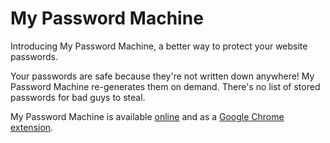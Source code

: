 # My Password Machine

Introducing My Password Machine, a better way to protect your website passwords.

Your passwords are safe because they're not written down anywhere! My Password Machine re-generates them on demand. There's no list of stored passwords for bad guys to steal.

My Password Machine is available [online](https://www.mypasswordmachine.com) and as a [Google Chrome extension](https://chrome.google.com/webstore/detail/my-password-machine/kdfnhocnhphpogabnlajmgfkdmlehpaf).
